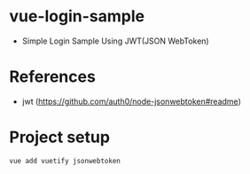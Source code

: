 # vue-login-sample
 - Simple Login Sample Using JWT(JSON WebToken)

# References
 - jwt (https://github.com/auth0/node-jsonwebtoken#readme)

# Project setup
```
vue add vuetify jsonwebtoken
```

